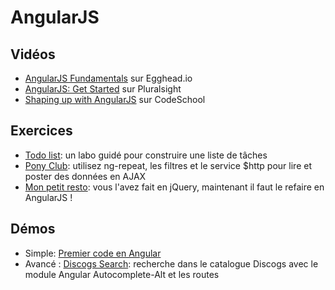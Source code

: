 # AngularJS #

## Vidéos ##

- [AngularJS Fundamentals](https://egghead.io/lessons/angularjs-building-an-angular-app-eggly-introduction?course=angularjs-app-from-scratch-getting-started) sur Egghead.io
- [AngularJS: Get Started](https://app.pluralsight.com/library/courses/angularjs-get-started/table-of-contents) sur Pluralsight
- [Shaping up with AngularJS](https://www.codeschool.com/courses/shaping-up-with-angularjs) sur CodeSchool

## Exercices ##

- [Todo list](https://github.com/bruxellesformationcepegra/lab-angular-todo): un labo guidé pour construire une liste de tâches
- [Pony Club](https://github.com/bruxellesformationcepegra/lab-angular-ponyclub): utilisez ng-repeat, les filtres et le service $http pour lire et poster des données en AJAX
- [Mon petit resto](https://github.com/bruxellesformationcepegra/lab-simplefoodmenu): vous l'avez fait en jQuery, maintenant il faut le refaire en AngularJS ! 

## Démos ##

- Simple: [Premier code en Angular](https://plnkr.co/edit/xrXxBtiyeFglVtlS7FnA?p=info)
- Avancé : [Discogs Search](https://github.com/bruxellesformationcepegra/lab-angular-search): recherche dans le catalogue Discogs avec le module Angular Autocomplete-Alt et les routes 
